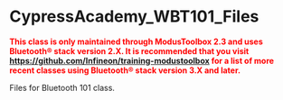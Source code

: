 # CypressAcademy_WBT101_Files

**<span style="color:red">This class is only maintained through ModusToolbox 2.3 and uses Bluetooth® stack version 2.X. It is recommended that you visit https://github.com/Infineon/training-modustoolbox for a list of more recent classes using Bluetooth® stack version 3.X and later.</span>**

Files for Bluetooth 101 class.
